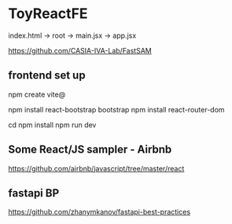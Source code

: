 # ToyReactFE


index.html -> root -> main.jsx -> app.jsx


https://github.com/CASIA-IVA-Lab/FastSAM


## frontend set up
npm create vite@<version>

npm install react-bootstrap bootstrap
npm install react-router-dom

cd <proj-dir>
npm install
npm run dev



## Some React/JS sampler - Airbnb
https://github.com/airbnb/javascript/tree/master/react
## fastapi BP

https://github.com/zhanymkanov/fastapi-best-practices
